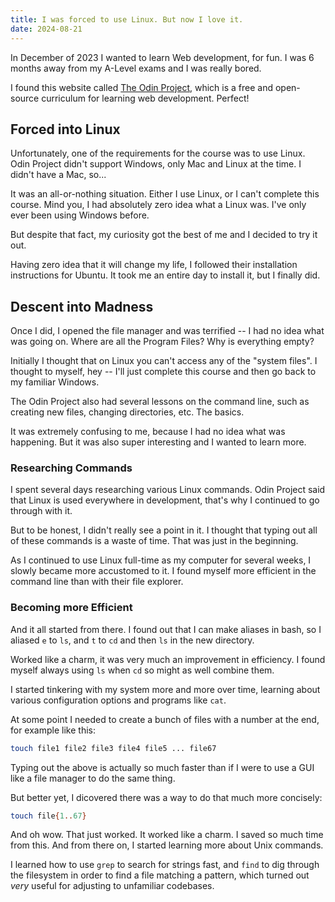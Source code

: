 ```yaml
---
title: I was forced to use Linux. But now I love it.
date: 2024-08-21
---
```


In December of 2023 I wanted to learn Web development, for fun. I was 6 months away from my A-Level exams and I was really bored.

I found this website called [The Odin Project](https://www.theodinproject.com/), which is a free and open-source curriculum for learning web development. Perfect!

<!--more-->

## Forced into Linux

Unfortunately, one of the requirements for the course was to use Linux. Odin Project didn't support Windows, only Mac and Linux at the time. I didn't have a Mac, so...

It was an all-or-nothing situation. Either I use Linux, or I can't complete this course. Mind you, I had absolutely zero idea what a Linux was. I've only ever been using Windows before.

But despite that fact, my curiosity got the best of me and I decided to try it out.

Having zero idea that it will change my life, I followed their installation instructions for Ubuntu. It took me an entire day to install it, but I finally did.

## Descent into Madness

Once I did, I opened the file manager and was terrified -- I had no idea what was going on. Where are all the Program Files? Why is everything empty?

Initially I thought that on Linux you can't access any of the "system files". I thought to myself, hey -- I'll just complete this course and then go back to my familiar Windows.

The Odin Project also had several lessons on the command line, such as creating new files, changing directories, etc. The basics.

It was extremely confusing to me, because I had no idea what was happening. But it was also super interesting and I wanted to learn more.

### Researching Commands

I spent several days researching various Linux commands. Odin Project said that Linux is used everywhere in development, that's why I continued to go through with it.

But to be honest, I didn't really see a point in it. I thought that typing out all of these commands is a waste of time. That was just in the beginning.

As I continued to use Linux full-time as my computer for several weeks, I slowly became more accustomed to it. I found myself more efficient in the command line than with their file explorer.

### Becoming more Efficient

And it all started from there. I found out that I can make aliases in bash, so I aliased `e` to `ls`, and `t` to `cd` and then `ls` in the new directory.

Worked like a charm, it was very much an improvement in efficiency. I found myself always using `ls` when `cd` so might as well combine them.

I started tinkering with my system more and more over time, learning about various configuration options and programs like `cat`.

At some point I needed to create a bunch of files with a number at the end, for example like this:

```sh
touch file1 file2 file3 file4 file5 ... file67
```

Typing out the above is actually so much faster than if I were to use a GUI like a file manager to do the same thing.

But better yet, I dicovered there was a way to do that much more concisely:

```sh
touch file{1..67}
```

And oh wow. That just worked. It worked like a charm. I saved so much time from this. And from there on, I started learning more about Unix commands.

I learned how to use `grep` to search for strings fast, and `find` to dig through the filesystem in order to find a file matching a pattern, which turned out _very_ useful for adjusting to unfamiliar codebases.

